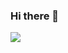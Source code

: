 ### Hi there 👋

<img src="https://capsule-render.vercel.app/api?type=Transparent&color=random&height=300&section=header&text=capsule%20render&fontSize=90" />

